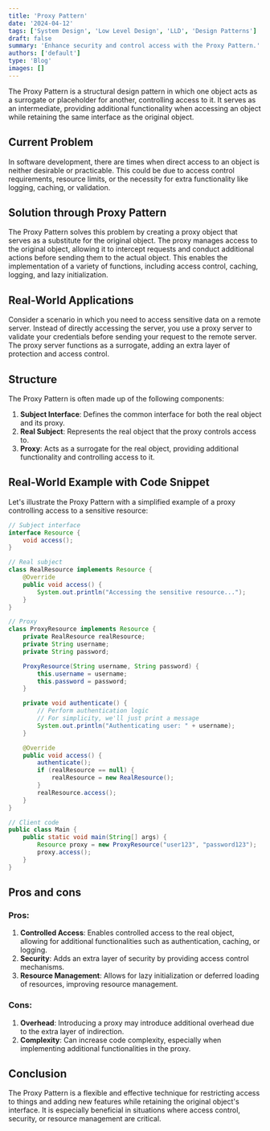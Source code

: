 ```yaml
---
title: 'Proxy Pattern'
date: '2024-04-12'
tags: ['System Design', 'Low Level Design', 'LLD', 'Design Patterns']
draft: false
summary: 'Enhance security and control access with the Proxy Pattern.'
authors: ['default']
type: 'Blog'
images: []
---
```


The Proxy Pattern is a structural design pattern in which one object acts as a surrogate or placeholder for another, controlling access to it. It serves as an intermediate, providing additional functionality when accessing an object while retaining the same interface as the original object.

## Current Problem

In software development, there are times when direct access to an object is neither desirable or practicable. This could be due to access control requirements, resource limits, or the necessity for extra functionality like logging, caching, or validation.

## Solution through Proxy Pattern

The Proxy Pattern solves this problem by creating a proxy object that serves as a substitute for the original object. The proxy manages access to the original object, allowing it to intercept requests and conduct additional actions before sending them to the actual object. This enables the implementation of a variety of functions, including access control, caching, logging, and lazy initialization.

## Real-World Applications

Consider a scenario in which you need to access sensitive data on a remote server. Instead of directly accessing the server, you use a proxy server to validate your credentials before sending your request to the remote server. The proxy server functions as a surrogate, adding an extra layer of protection and access control.

## Structure

The Proxy Pattern is often made up of the following components:

1. **Subject Interface**: Defines the common interface for both the real object and its proxy.
2. **Real Subject**: Represents the real object that the proxy controls access to.
3. **Proxy**: Acts as a surrogate for the real object, providing additional functionality and controlling access to it.


## Real-World Example with Code Snippet

Let's illustrate the Proxy Pattern with a simplified example of a proxy controlling access to a sensitive resource:

```Java
// Subject interface
interface Resource {
    void access();
}

// Real subject
class RealResource implements Resource {
    @Override
    public void access() {
        System.out.println("Accessing the sensitive resource...");
    }
}

// Proxy
class ProxyResource implements Resource {
    private RealResource realResource;
    private String username;
    private String password;

    ProxyResource(String username, String password) {
        this.username = username;
        this.password = password;
    }

    private void authenticate() {
        // Perform authentication logic
        // For simplicity, we'll just print a message
        System.out.println("Authenticating user: " + username);
    }

    @Override
    public void access() {
        authenticate();
        if (realResource == null) {
            realResource = new RealResource();
        }
        realResource.access();
    }
}
```

```Java
// Client code
public class Main {
    public static void main(String[] args) {
        Resource proxy = new ProxyResource("user123", "password123");
        proxy.access();
    }
}
```

## Pros and cons

### Pros:

1. **Controlled Access**: Enables controlled access to the real object, allowing for additional functionalities such as authentication, caching, or logging.
2. **Security**: Adds an extra layer of security by providing access control mechanisms.
3. **Resource Management**: Allows for lazy initialization or deferred loading of resources, improving resource management.

### Cons:

1. **Overhead**: Introducing a proxy may introduce additional overhead due to the extra layer of indirection.
2. **Complexity**: Can increase code complexity, especially when implementing additional functionalities in the proxy.

## Conclusion

The Proxy Pattern is a flexible and effective technique for restricting access to things and adding new features while retaining the original object's interface. It is especially beneficial in situations where access control, security, or resource management are critical.

